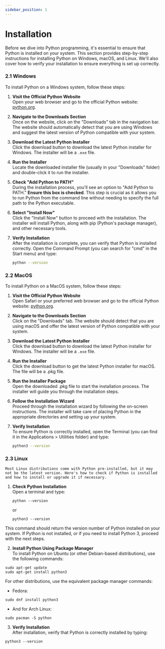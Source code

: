 ```yaml
---
sidebar_position: 1
---
```


# Installation

Before we dive into Python programming, it's essential to ensure that Python is installed on your system. This section provides step-by-step instructions for installing Python on Windows, macOS, and Linux. We'll also cover how to verify your installation to ensure everything is set up correctly.

### 2.1 Windows

To install Python on a Windows system, follow these steps:

1. **Visit the Official Python Website**  
   Open your web browser and go to the official Python website: [python.org](https://www.python.org/).

2. **Navigate to the Downloads Section**  
   Once on the website, click on the "Downloads" tab in the navigation bar. The website should automatically detect that you are using Windows and suggest the latest version of Python compatible with your system.

3. **Download the Latest Python Installer**  
   Click the download button to download the latest Python installer for Windows. The installer will be a `.exe` file.

4. **Run the Installer**  
   Locate the downloaded installer file (usually in your "Downloads" folder) and double-click it to run the installer.

5. **Check "Add Python to PATH"**  
   During the installation process, you'll see an option to "Add Python to PATH." **Ensure this box is checked**. This step is crucial as it allows you to run Python from the command line without needing to specify the full path to the Python executable.

6. **Select "Install Now"**  
   Click the "Install Now" button to proceed with the installation. The installer will install Python, along with pip (Python's package manager), and other necessary tools.

7. **Verify Installation**  
   After the installation is complete, you can verify that Python is installed correctly. Open the Command Prompt (you can search for "cmd" in the Start menu) and type:

   ```bash
   python --version
   ```

### 2.2 MacOS

To install Python on a MacOS system, follow these steps:

1. **Visit the Official Python Website**  
   Open Safari or your preferred web browser and go to the official Python website: [python.org](https://www.python.org/).

2. **Navigate to the Downloads Section**  
   Click on the "Downloads" tab. The website should detect that you are using macOS and offer the latest version of Python compatible with your system.

3. **Download the Latest Python Installer**  
   Click the download button to download the latest Python installer for Windows. The installer will be a `.exe` file.

4. **Run the Installer**  
   Click the download button to get the latest Python installer for macOS. The file will be a .pkg file.

5. **Run the Installer Package**  
   Open the downloaded .pkg file to start the installation process. The installer will guide you through the installation steps.

6. **Follow the Installation Wizard**  
   Proceed through the installation wizard by following the on-screen instructions. The installer will take care of placing Python in the appropriate directories and setting up your system.

7. **Verify Installation**  
   To ensure Python is correctly installed, open the Terminal (you can find it in the Applications > Utilities folder) and type:

   ```bash
   python3 --version
   ```

### 2.3 Linux

    Most Linux distributions come with Python pre-installed, but it may not be the latest version. Here's how to check if Python is installed and how to install or upgrade it if necessary.

1. **Check Python Installation**  
    Open a terminal and type:

   ```
   python --version
   ```

   or

   ```
   python3 --version
   ```

This command should return the version number of Python installed on your system. If Python is not installed, or if you need to install Python 3, proceed with the next steps.

2. **Install Python Using Package Manager**  
   To install Python on Ubuntu (or other Debian-based distributions), use the following commands:

```
sudo apt-get update
sudo apt-get install python3
```

For other distributions, use the equivalent package manager commands:

- Fedora:

```
sudo dnf install python3
```

- And for Arch Linux:

```
sudo pacman -S python
```

3. **Verify Installation**  
   After installation, verify that Python is correctly installed by typing:

```
python3 --version
```
